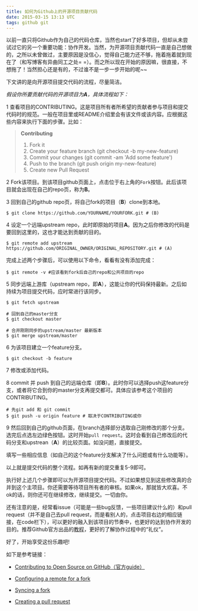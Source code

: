 ```yaml
---
title: 如何为Github上的开源项目贡献代码
date: 2015-03-15 13:13 UTC
tags: github git
---
```


以前一直只将Github作为自己的代码仓库，当然也start了好多项目，但却从未尝试过它的另一个重要功能：协作开发。当然，为开源项目贡献代码一直是自己想做的，之所以未曾做过，主要原因是没信心，觉得自己能力还不够，拖着拖着就到现在了（和写博客有异曲同工之处= =）。而之所以现在开始的原因嘛，很直接，不想拖了！当然担心还是有的，不过谁不是一步一步开始的呢~~ 

下文讲的是向开源项目提交代码的流程，尽量简洁。

_假设你所要贡献代码的开源项目为**A**，具体流程如下：_

1 查看项目的CONTRIBUTING。这是项目所有者所希望的贡献者参与项目和提交代码时的规范。一般在项目里或README介绍里会有该文件或该内容。应根据这些内容来执行下面的步骤。比如：

> **Contributing**
> 
> 1. Fork it
> 2. Create your feature branch (git checkout -b my-new-feature)
> 3. Commit your changes (git commit -am 'Add some feature')
> 4. Push to the branch (git push origin my-new-feature)
> 5. Create new Pull Request


2 Fork该项目。到该项目github页面上，点击位于右上角的`Fork`按钮。此后该项目就会出现在自己的repo页，称为**B**。

3 回到自己的github repo页，将自己fork的项目（**B**）clone到本地。

  ```shell
  $ git clone https://github.com/YOURNAME/YOURFORK.git # (B)
  ```
4 设定一个远端upstream repo，此时即原始的项目**A**。因为之后你修改的代码是要回到这里的，这也才能达到贡献的目的。

  ```shell
  $ git remote add upstream https://github.com/ORIGINAL_OWNER/ORIGINAL_REPOSITORY.git # (A)
  ```
  完成上述两个步骤后，可以使用以下命令，看看有没有添加完成：

  ```shell
  $ git remote -v #应该看到fork后自己的repo和公共项目的repo
  ```

5 同步远端上游库（upstream repo，即**A**），这能让你的代码保持最新。之后如持续为项目提交代码，应时常进行该同步。 
  ```shell
  $ git fetch upstream

  # 回到自己的master分支
  $ git checkout master

  # 合并刚刚同步的upstream/master 最新版本
  $ git merge upstream/master
  ```

6 为该项目建立一个feature分支。

  ```shell
  $ git checkout -b feature
  ```

7 修改或添加代码。

8 commit 并 push 到自己的远端仓库（即**B**）。此时你可以选择push这feature分支，或者将它合到你的master分支再提交都可。具体应该参考这个项目的CONTRIBUTING。

  ```shell
  # 先git add 和 git commit
  $ git push -u origin feature # 取决于CONTRIBUTING或你
  ```

9 然后回到自己的github页面，在branch选择部分选取自己刚修改的那个分支。选完后点选左边绿色按钮。这时开始`pull request`。这时会看到自己修改后的代码分支和upstrean（**A**）的比较页面。如没问题，直接提交。

填写一些相应信息（如自己的这个feature分支解决了什么问题或有什么功能等）。

以上就是提交代码的整个流程。如再有新的提交重复5-9即可。

执行好上述几个步骤即可以为开源项目提交代码。不过如果想见到这些修改真的合并到这个主项目。你还需要等待项目所有者的审核。如果ok，那就皆大欢喜。不ok的话，则你还可在继续修改，继续提交。一切由你。

还有注意的是，经常看issue（可能是一些bug反馈，一些项目建议什么的）和pull request（并不是自己去pull request，而是看别人的，点击项目右边的相应链接，在code栏下），可以更好的融入到该项目的节奏中，也更好的达到协作开发的目的。推荐Github官方出品的[教程](https://guides.github.com/activities/contributing-to-open-source/)，更好的了解协作过程中的“礼仪”。

好了，开始享受这份乐趣吧!

如下是参考链接：

* [Contributing to Open Source on GitHub（官方guide）](https://guides.github.com/activities/contributing-to-open-source/)

* [Configuring a remote for a fork](https://help.github.com/articles/configuring-a-remote-for-a-fork/)

* [Syncing a fork](https://help.github.com/articles/syncing-a-fork/)

* [Creating a pull request](https://help.github.com/articles/syncing-a-fork/)
